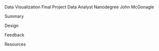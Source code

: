 Data Visualization Final Project
Data Analyst Nanodegree
John McGonagle

Summary
    

Design
    

Feedback
    

Resources
    
